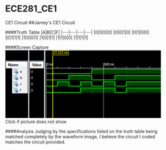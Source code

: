 ECE281_CE1
==========

CE1 Circuit
##Jamey's CE1 Circuit

####Truth Table
|A|B|C|F|
|---|---|---|---|
|0|0|0|0|
|0|0|1|0|
|0|1|0|0|
|0|1|1|1|
|1|0|0|1|
|1|0|1|1|
|1|1|0|0|
|1|1|1|1|

####Screen Capture
![alt text](https://github.com/jcel/ECE281_CE1/blob/master/Capture.PNG "ISE Screen Capture")
Click if picture does not show

####Analysis
Judging by the specifications listed on the truth table being matched completely by the waveform image, I believe the circuit I coded matches the circuit provided.
